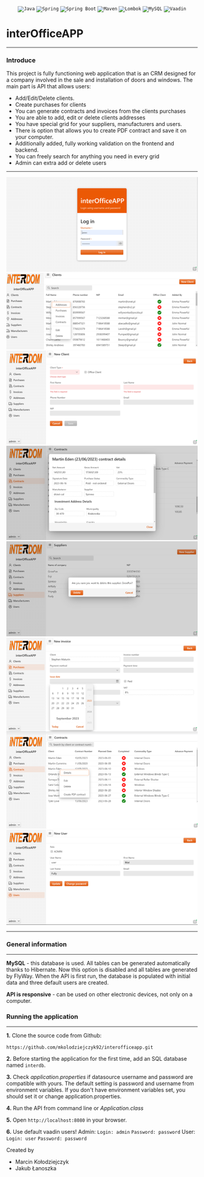 <div align="center">
<code><img height="50" src="https://user-images.githubusercontent.com/25181517/117201156-9a724800-adec-11eb-9a9d-3cd0f67da4bc.png" alt="Java" title="Java" /></code>
<code><img height="50" src="https://user-images.githubusercontent.com/25181517/117201470-f6d56780-adec-11eb-8f7c-e70e376cfd07.png" alt="Spring" title="Spring" /></code>
<code><img height="50" src="https://user-images.githubusercontent.com/25181517/183891303-41f257f8-6b3d-487c-aa56-c497b880d0fb.png" alt="Spring Boot" title="Spring Boot" /></code>
<code><img height="50" src="https://user-images.githubusercontent.com/25181517/117207242-07d5a700-adf4-11eb-975e-be04e62b984b.png" alt="Maven" title="Maven" /></code>
	<code><img height="50" src="https://user-images.githubusercontent.com/25181517/190229463-87fa862f-ccf0-48da-8023-940d287df610.png" alt="Lombok" title="Lombok" /></code>
	<code><img height="50" src="https://user-images.githubusercontent.com/25181517/183896128-ec99105a-ec1a-4d85-b08b-1aa1620b2046.png" alt="MySQL" title="MySQL" /></code>
 <code><img height="50" src="https://avatars.githubusercontent.com/u/1171922?v=4" alt="Vaadin" title="Vaadin" /></code>
</div>


# interOfficeAPP
***
### Introduce
This project is fully functioning web application that is an CRM designed for a company involved in the sale and installation of doors and windows. The main part is API that allows users:
- Add/Edit/Delete clients. 
- Create purchases for clients
- You can generate contracts and invoices from the clients purchases
- You are able to add, edit or delete clients addresses
- You have special grid for your suppliers, manufacturers and users. 
- There is option that allows you to create PDF contract and save it on your computer.
- Additionally added, fully working validation on the frontend and backend.
- You can freely search for anything you need in every grid
- Admin can extra add or delete users

***

![logging](https://github.com/mkolodziejczyk92/interofficeapp/blob/main/interOffice%20ss/logowanie.png?raw=true)
![clients grid](https://github.com/mkolodziejczyk92/interofficeapp/blob/main/interOffice%20ss/interOffice%20clients%20grid.png?raw=true)
![add new client](https://github.com/mkolodziejczyk92/interofficeapp/blob/main/interOffice%20ss/add%20new%20cliet.png?raw=true)
![contract details](https://github.com/mkolodziejczyk92/interofficeapp/blob/main/interOffice%20ss/contract%20details.png?raw=true)
![delete supplier](https://github.com/mkolodziejczyk92/interofficeapp/blob/main/interOffice%20ss/delete%20supplier.png?raw=true)
![new invoice](https://github.com/mkolodziejczyk92/interofficeapp/blob/main/interOffice%20ss/new%20invoice%20data%20picker.png?raw=true)
![pdf contract](https://github.com/mkolodziejczyk92/interofficeapp/blob/main/interOffice%20ss/pdf%20contract%20writer.png?raw=true)
![update user](https://github.com/mkolodziejczyk92/interofficeapp/blob/main/interOffice%20ss/update%20user.png?raw=true)


***
### General information
***

**MySQL** - this database is used. All tables can be generated automatically thanks to Hibernate. 
Now this option is disabled and all tables are generated by FlyWay. When the API is first run, 
the database is populated with initial data and three default users are created.

**API is responsive** - can be used on other electronic devices, not only on a computer.


### Running the application
***

**1.** Clone the source code from Github:
````
https://github.com/mkolodziejczyk92/interofficeapp.git
````

**2.** Before starting the application for the first time, add an SQL database named 
`````interdb`````.

**3.** Check *application.properties* if datasource username and password are compatible with yours. 
The default setting is password and username from environment variables. 
If you don't have environment variables set, you should set it or change application.properties.

**4.** Run the API from command line or *Application.class*

**5.** Open ````http://localhost:8080```` in your browser.

**6.** Use default vaadin users!
Admin:
 	`````Login: admin`````
  	`````Password: password`````
User:
	`````Login: user`````
 	`````Password: password`````



Created by 
* Marcin Kołodziejczyk
* Jakub Łanoszka
